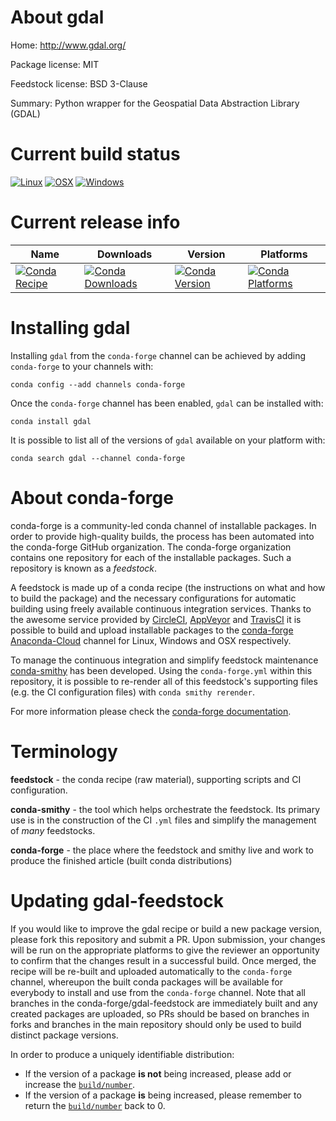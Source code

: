 About gdal
==========

Home: http://www.gdal.org/

Package license: MIT

Feedstock license: BSD 3-Clause

Summary: Python wrapper for the Geospatial Data Abstraction Library (GDAL)



Current build status
====================

[![Linux](https://img.shields.io/circleci/project/github/conda-forge/gdal-feedstock/master.svg?label=Linux)](https://circleci.com/gh/conda-forge/gdal-feedstock)
[![OSX](https://img.shields.io/travis/conda-forge/gdal-feedstock/master.svg?label=macOS)](https://travis-ci.org/conda-forge/gdal-feedstock)
[![Windows](https://img.shields.io/appveyor/ci/conda-forge/gdal-feedstock/master.svg?label=Windows)](https://ci.appveyor.com/project/conda-forge/gdal-feedstock/branch/master)

Current release info
====================

| Name | Downloads | Version | Platforms |
| --- | --- | --- | --- |
| [![Conda Recipe](https://img.shields.io/badge/recipe-gdal-green.svg)](https://anaconda.org/conda-forge/gdal) | [![Conda Downloads](https://img.shields.io/conda/dn/conda-forge/gdal.svg)](https://anaconda.org/conda-forge/gdal) | [![Conda Version](https://img.shields.io/conda/vn/conda-forge/gdal.svg)](https://anaconda.org/conda-forge/gdal) | [![Conda Platforms](https://img.shields.io/conda/pn/conda-forge/gdal.svg)](https://anaconda.org/conda-forge/gdal) |

Installing gdal
===============

Installing `gdal` from the `conda-forge` channel can be achieved by adding `conda-forge` to your channels with:

```
conda config --add channels conda-forge
```

Once the `conda-forge` channel has been enabled, `gdal` can be installed with:

```
conda install gdal
```

It is possible to list all of the versions of `gdal` available on your platform with:

```
conda search gdal --channel conda-forge
```


About conda-forge
=================

conda-forge is a community-led conda channel of installable packages.
In order to provide high-quality builds, the process has been automated into the
conda-forge GitHub organization. The conda-forge organization contains one repository
for each of the installable packages. Such a repository is known as a *feedstock*.

A feedstock is made up of a conda recipe (the instructions on what and how to build
the package) and the necessary configurations for automatic building using freely
available continuous integration services. Thanks to the awesome service provided by
[CircleCI](https://circleci.com/), [AppVeyor](http://www.appveyor.com/)
and [TravisCI](https://travis-ci.org/) it is possible to build and upload installable
packages to the [conda-forge](https://anaconda.org/conda-forge)
[Anaconda-Cloud](http://docs.anaconda.org/) channel for Linux, Windows and OSX respectively.

To manage the continuous integration and simplify feedstock maintenance
[conda-smithy](http://github.com/conda-forge/conda-smithy) has been developed.
Using the ``conda-forge.yml`` within this repository, it is possible to re-render all of
this feedstock's supporting files (e.g. the CI configuration files) with ``conda smithy rerender``.

For more information please check the [conda-forge documentation](https://conda-forge.org/docs/).

Terminology
===========

**feedstock** - the conda recipe (raw material), supporting scripts and CI configuration.

**conda-smithy** - the tool which helps orchestrate the feedstock.
                   Its primary use is in the construction of the CI ``.yml`` files
                   and simplify the management of *many* feedstocks.

**conda-forge** - the place where the feedstock and smithy live and work to
                  produce the finished article (built conda distributions)


Updating gdal-feedstock
=======================

If you would like to improve the gdal recipe or build a new
package version, please fork this repository and submit a PR. Upon submission,
your changes will be run on the appropriate platforms to give the reviewer an
opportunity to confirm that the changes result in a successful build. Once
merged, the recipe will be re-built and uploaded automatically to the
`conda-forge` channel, whereupon the built conda packages will be available for
everybody to install and use from the `conda-forge` channel.
Note that all branches in the conda-forge/gdal-feedstock are
immediately built and any created packages are uploaded, so PRs should be based
on branches in forks and branches in the main repository should only be used to
build distinct package versions.

In order to produce a uniquely identifiable distribution:
 * If the version of a package **is not** being increased, please add or increase
   the [``build/number``](http://conda.pydata.org/docs/building/meta-yaml.html#build-number-and-string).
 * If the version of a package **is** being increased, please remember to return
   the [``build/number``](http://conda.pydata.org/docs/building/meta-yaml.html#build-number-and-string)
   back to 0.